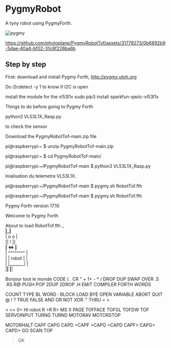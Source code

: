# PygmyRobot
A tyny robot using PygmyForth.

![pygmy](https://github.com/photoplane/PygmyRobotTof/assets/31778273/2e7f9684-4f8f-4a17-907e-76c8bf4ab14a)



https://github.com/photoplane/PygmyRobotTof/assets/31778273/0b6892b9-5dae-40a4-bf02-31c8f226ba6b

## Step by step

First: 
download and install Pygmy Forth,
http://pygmy.utoh.org

Do i2cdetect -y 1 to know if I2C is open

install the module for the vl53l1x
sudo pip3 install sparkfun-qwiic-vl53l1x

Things to do before going to Pygmy Forth

python3 VL53L1X_Rasp.py 

to check the sensor

Download the PygmyRobotTof-main.zip file

pi@raspberrypi:~ $ unzip PygmyRobotTof-main.zip 

pi@raspberrypi:~ $ cd PygmyRobotTof-main/

pi@raspberrypi:~/PygmyRobotTof-main $ python3 VL53L1X_Rasp.py 

Inialisation du telemetre VL53L1X.

pi@raspberrypi:~/PygmyRobotTof-main $ pygmy.sh RobotTof.fth

pi@raspberrypi:~/PygmyRobotTof-main $ pygmy.sh RobotTof.fth

Pygmy Forth version 17.10

Welcome to Pygmy Forth 

About to load RobotTof.fth
          _   
       __|_|__    
      |  o o  |   
     [|   !   |]   
    __|  <=>  |__   
   |  ^^^^^^^^   |  
   |  | robot |  |   
   |  |_______|  |     
   |__|       |__|     

Bonjour tout le monde 
CODE ( . CR " + 1+ - * / DROP DUP SWAP OVER .S .RS R@ PUSH POP 2DUP 2DROP .H EMIT COMPILER FORTH WORDS 

COUNT TYPE BL WORD : BLOCK LOAD BYE OPEN VARIABLE ABORT QUIT @ ! ? TRUE FALSE AND OR NOT XOR ." THRU = > 

< <= 0= HI robot R >R R> MS X PAGE TOFFACE TOFGL TOFDW TOF SERVOINPUT TURNG TURND MOTORAV MOTORSTOP 

MOTORHALT CAPF CAPG CAPD >CAPF >CAPG >CAPD CAPF> CAPG> CAPD> GO SCAN TOP 

>OK 








